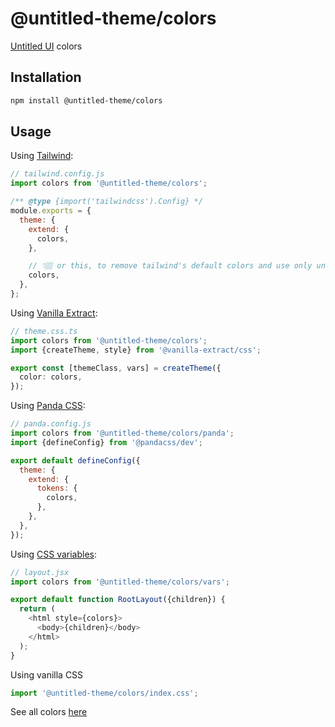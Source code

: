 # @untitled-theme/colors

[Untitled UI](<https://www.figma.com/file/5OtZ9gq2jAPCYkmVI2Dd8e/%E2%9D%96-PREVIEW-%E2%9D%96-Untitled-UI-%E2%80%93-PRO-VARIABLES-(v4.0)?type=design&node-id=3463-407484&mode=design&t=oOV4Ezg1JTNhN3ec-0>) colors

## Installation

```bash
npm install @untitled-theme/colors
```

## Usage

Using [Tailwind](https://tailwindcss.com/):

```js
// tailwind.config.js
import colors from '@untitled-theme/colors';

/** @type {import('tailwindcss').Config} */
module.exports = {
  theme: {
    extend: {
      colors,
    },

    // 👇🏽 or this, to remove tailwind's default colors and use only untitled ui's
    colors,
  },
};
```

Using [Vanilla Extract](https://vanilla-extract.style/):

```ts
// theme.css.ts
import colors from '@untitled-theme/colors';
import {createTheme, style} from '@vanilla-extract/css';

export const [themeClass, vars] = createTheme({
  color: colors,
});
```

Using [Panda CSS](https://panda-css.com/):

```js
// panda.config.js
import colors from '@untitled-theme/colors/panda';
import {defineConfig} from '@pandacss/dev';

export default defineConfig({
  theme: {
    extend: {
      tokens: {
        colors,
      },
    },
  },
});
```

Using [CSS variables](https://developer.mozilla.org/en-US/docs/Web/CSS/Using_CSS_custom_properties):

```js
// layout.jsx
import colors from '@untitled-theme/colors/vars';

export default function RootLayout({children}) {
  return (
    <html style={colors}>
      <body>{children}</body>
    </html>
  );
}
```

Using vanilla CSS 

```js
import '@untitled-theme/colors/index.css';
```

See all colors [here](https://untitled-theme-docs.vercel.app/colors)
